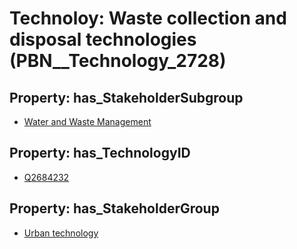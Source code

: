 # Technoloy: __Waste collection and disposal technologies__ (PBN__Technology_2728)

## Property: has_StakeholderSubgroup

* [Water and Waste Management](PBN__TechSubgroup_134)

## Property: has_TechnologyID

* [Q2684232](Q2684232)

## Property: has_StakeholderGroup

* [Urban technology](PBN__TechGroup_14)

